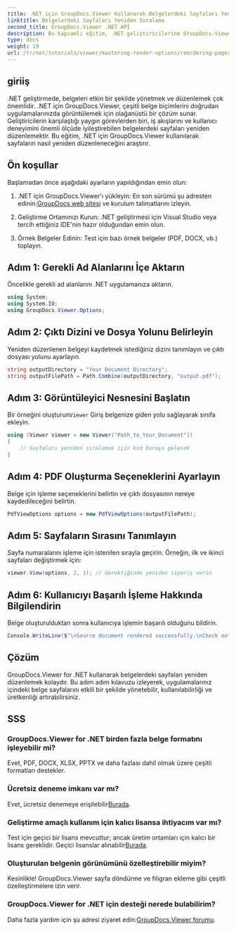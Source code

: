 ```yaml
---
title: .NET için GroupDocs.Viewer Kullanarak Belgelerdeki Sayfaları Yeniden Sıralama
linktitle: Belgelerdeki Sayfaları Yeniden Sıralama
second_title: GroupDocs.Viewer .NET API
description: Bu kapsamlı eğitim, .NET geliştiricilerine GroupDocs.Viewer for .NET kullanarak çeşitli belge formatlarındaki sayfaları yeniden düzenleme sürecinde rehberlik eder.
type: docs
weight: 19
url: /tr/net/tutorials/viewer/mastering-render-options/reordering-pages-in-document/
---
```

## giriiş

.NET geliştirmede, belgeleri etkin bir şekilde yönetmek ve düzenlemek çok önemlidir. .NET için GroupDocs.Viewer, çeşitli belge biçimlerini doğrudan uygulamalarınızda görüntülemek için olağanüstü bir çözüm sunar. Geliştiricilerin karşılaştığı yaygın görevlerden biri, iş akışlarını ve kullanıcı deneyimini önemli ölçüde iyileştirebilen belgelerdeki sayfaları yeniden düzenlemektir. Bu eğitim, .NET için GroupDocs.Viewer kullanılarak sayfaların nasıl yeniden düzenleneceğini araştırır.

## Ön koşullar

Başlamadan önce aşağıdaki ayarların yapıldığından emin olun:

1.  .NET için GroupDocs.Viewer'ı yükleyin: En son sürümü şu adresten edinin:[GroupDocs web sitesi](https://releases.groupdocs.com/viewer/net/) ve kurulum talimatlarını izleyin.
   
2. Geliştirme Ortamınızı Kurun: .NET geliştirmesi için Visual Studio veya tercih ettiğiniz IDE'nin hazır olduğundan emin olun.

3. Örnek Belgeler Edinin: Test için bazı örnek belgeler (PDF, DOCX, vb.) toplayın.

## Adım 1: Gerekli Ad Alanlarını İçe Aktarın

Öncelikle gerekli ad alanlarını .NET uygulamanıza aktarın.

```csharp
using System;
using System.IO;
using GroupDocs.Viewer.Options;
```

## Adım 2: Çıktı Dizini ve Dosya Yolunu Belirleyin

Yeniden düzenlenen belgeyi kaydetmek istediğiniz dizini tanımlayın ve çıktı dosyası yolunu ayarlayın.

```csharp
string outputDirectory = "Your Document Directory";
string outputFilePath = Path.Combine(outputDirectory, "output.pdf");
```

## Adım 3: Görüntüleyici Nesnesini Başlatın

 Bir örneğini oluşturun`Viewer` Giriş belgenize giden yolu sağlayarak sınıfa ekleyin.

```csharp
using (Viewer viewer = new Viewer("Path_to_Your_Document"))
{
    // Sayfaları yeniden sıralamak için kod buraya gelecek
}
```

## Adım 4: PDF Oluşturma Seçeneklerini Ayarlayın

Belge için işleme seçeneklerini belirtin ve çıktı dosyasının nereye kaydedileceğini belirtin.

```csharp
PdfViewOptions options = new PdfViewOptions(outputFilePath);
```

## Adım 5: Sayfaların Sırasını Tanımlayın

Sayfa numaralarını işleme için istenilen sırayla geçirin. Örneğin, ilk ve ikinci sayfaları değiştirmek için:

```csharp
viewer.View(options, 2, 1); // Gerektiğinde yeniden sipariş verin
```

## Adım 6: Kullanıcıyı Başarılı İşleme Hakkında Bilgilendirin

Belge oluşturulduktan sonra kullanıcıya işlemin başarılı olduğunu bildirin.

```csharp
Console.WriteLine($"\nSource document rendered successfully.\nCheck output in {outputDirectory}.");
```

## Çözüm

GroupDocs.Viewer for .NET kullanarak belgelerdeki sayfaları yeniden düzenlemek kolaydır. Bu adım adım kılavuzu izleyerek, uygulamalarınız içindeki belge sayfalarını etkili bir şekilde yönetebilir, kullanılabilirliği ve üretkenliği artırabilirsiniz.

## SSS

### GroupDocs.Viewer for .NET birden fazla belge formatını işleyebilir mi?
Evet, PDF, DOCX, XLSX, PPTX ve daha fazlası dahil olmak üzere çeşitli formatları destekler.

### Ücretsiz deneme imkanı var mı?
 Evet, ücretsiz denemeye erişilebilir[Burada](https://releases.groupdocs.com/).

### Geliştirme amaçlı kullanım için kalıcı lisansa ihtiyacım var mı?
 Test için geçici bir lisans mevcuttur; ancak üretim ortamları için kalıcı bir lisans gereklidir. Geçici lisanslar alınabilir[Burada](https://purchase.groupdocs.com/temporary-license/).

### Oluşturulan belgenin görünümünü özelleştirebilir miyim?
Kesinlikle! GroupDocs.Viewer sayfa döndürme ve filigran ekleme gibi çeşitli özelleştirmelere izin verir.

### GroupDocs.Viewer for .NET için desteği nerede bulabilirim?
 Daha fazla yardım için şu adresi ziyaret edin:[GroupDocs.Viewer forumu](https://forum.groupdocs.com/c/viewer/9).
